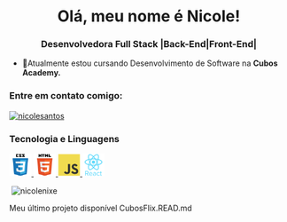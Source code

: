 <h1 align="center">Olá, meu nome é Nicole!</h1>
<h3 align="center">Desenvolvedora Full Stack |Back-End|Front-End|</h3>

- 🔭Atualmente estou cursando Desenvolvimento de Software na **Cubos Academy.**

<h3 align="left">Entre em contato comigo:</h3>
<p align="left">
<a href="https://linkedin.com/in/nicolesantos" target="blank"><img align="center" src="https://raw.githubusercontent.com/rahuldkjain/github-profile-readme-generator/master/src/images/icons/Social/linked-in-alt.svg" alt="nicolesantos" height="30" width="40" /></a>
</p>

<h3 align="left">Tecnologia e Linguagens</h3>
<p align="left"> <a href="https://www.w3schools.com/css/" target="_blank" rel="noreferrer"> <img src="https://raw.githubusercontent.com/devicons/devicon/master/icons/css3/css3-original-wordmark.svg" alt="css3" width="40" height="40"/> </a> <a href="https://www.w3.org/html/" target="_blank" rel="noreferrer"> <img src="https://raw.githubusercontent.com/devicons/devicon/master/icons/html5/html5-original-wordmark.svg" alt="html5" width="40" height="40"/> </a> <a href="https://developer.mozilla.org/en-US/docs/Web/JavaScript" target="_blank" rel="noreferrer"> <img src="https://raw.githubusercontent.com/devicons/devicon/master/icons/javascript/javascript-original.svg" alt="javascript" width="40" height="40"/> </a> <a href="https://reactjs.org/" target="_blank" rel="noreferrer"> <img src="https://raw.githubusercontent.com/devicons/devicon/master/icons/react/react-original-wordmark.svg" alt="react" width="40" height="40"/> </a> </p>

<p>&nbsp;<img align="center" src="https://github-readme-stats.vercel.app/api?username=nicolenixe&show_icons=true&locale=en" alt="nicolenixe" /></p>

Meu último projeto disponível
CubosFlix.READ.md
